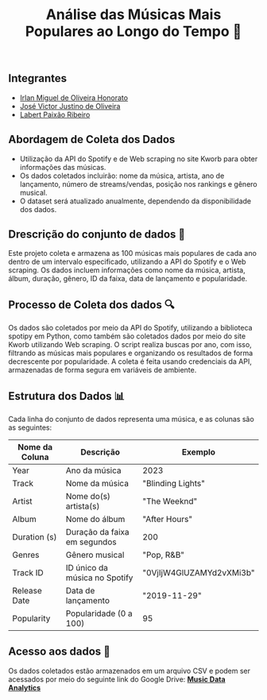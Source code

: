 <h1 align="center">Análise das Músicas Mais <br> Populares ao Longo do Tempo 🎵</h1>
<br>

## Integrantes
* [Irlan Miguel de Oliveira Honorato](https://github.com/irlan06)
* [José Victor Justino de Oliveira](https://github.com/victorjtn)
* [Labert Paixão Ribeiro](https://github.com/laberttt)

## Abordagem de Coleta dos Dados
- Utilização da API do Spotify e de Web scraping no site Kworb para obter informações das músicas.
- Os dados coletados incluirão: nome da música, artista, ano de lançamento, número de streams/vendas, posição nos rankings e gênero musical.
- O dataset será atualizado anualmente, dependendo da disponibilidade dos dados.

## Drescrição do conjunto de dados 📌
Este projeto coleta e armazena as 100 músicas mais populares de cada ano dentro de um intervalo especificado, utilizando a API do Spotify e o Web scraping. Os dados incluem informações como nome da música, artista, álbum, duração, gênero, ID da faixa, data de lançamento e popularidade.

## Processo de Coleta dos dados 🔍
Os dados são coletados por meio da API do Spotify, utilizando a biblioteca spotipy em Python, como também são coletados dados por meio do site Kworb utilizando Web scraping. O script realiza buscas por ano, com isso, filtrando as músicas mais populares e organizando os resultados de forma decrescente por popularidade. A coleta é feita usando credenciais da API, armazenadas de forma segura em variáveis de ambiente.

## Estrutura dos Dados 📊
Cada linha do conjunto de dados representa uma música, e as colunas são as seguintes:

| Nome da Coluna   | Descrição | Exemplo |
|-----------------|------------|---------|
| Year           | Ano da música | 2023 |
| Track          | Nome da música | "Blinding Lights" |
| Artist        | Nome do(s) artista(s) | "The Weeknd" |
| Album         | Nome do álbum | "After Hours" |
| Duration (s)  | Duração da faixa em segundos | 200 |
| Genres        | Gênero musical | "Pop, R&B" |
| Track ID      | ID único da música no Spotify | "0VjIjW4GlUZAMYd2vXMi3b" |
| Release Date  | Data de lançamento | "2019-11-29" |
| Popularity    | Popularidade (0 a 100) | 95 |

## Acesso aos dados 📂
Os dados coletados estão armazenados em um arquivo CSV e podem ser acessados por meio do seguinte link do Google Drive:
[**Music Data Analytics**](https://drive.google.com/drive/folders/17yX19rz02iQdvcghN58nbjKYe1gMgGdS?usp=sharing)